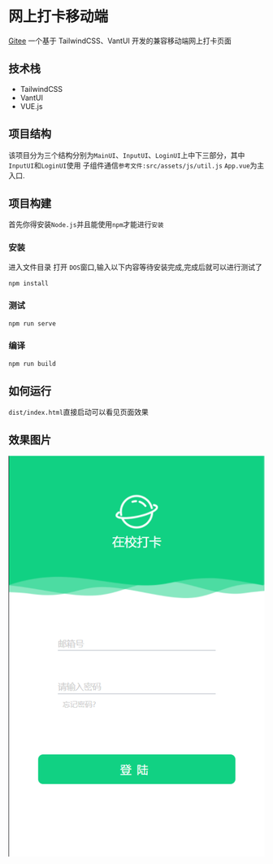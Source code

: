 # 网上打卡移动端
[Gitee](https://gitee.com/ayou10031/open-online---demo)
一个基于 TailwindCSS、VantUI 开发的兼容移动端网上打卡页面
## 技术栈
- TailwindCSS
- VantUI
- VUE.js
## 项目结构
该项目分为三个结构分别为`MainUI`、`InputUI`、`LoginUI`上中下三部分，其中 `InputUI`和`LoginUI`使用
子组件通信`参考文件:src/assets/js/util.js` `App.vue`为主入口.
## 项目构建
首先你得安装`Node.js`并且能使用`npm`才能进行`安装`
### 安装
进入文件目录 打开 `DOS`窗口,输入以下内容等待安装完成,完成后就可以进行测试了
```shell
npm install
```
### 测试
```shell
npm run serve
```
### 编译
```shell
npm run build
```
## 如何运行
`dist/index.html`直接启动可以看见页面效果
## 效果图片
![img.png](images/image.png)
